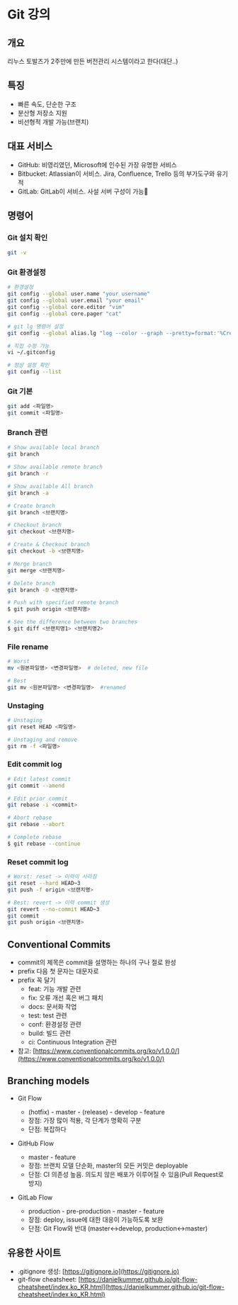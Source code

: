 # Git 강의

## 개요

리누스 토발즈가 2주만에 만든 버전관리 시스템이라고 한다(대단..)

## 특징

- 빠른 속도, 단순한 구조
- 분산형 저장소 지원
- 비선형적 개발 가능(브랜치)

## 대표 서비스

- GitHub: 비영리였던, Microsoft에 인수된 가장 유명한 서비스
- Bitbucket: Atlassian이 서비스. Jira, Confluence, Trello 등의 부가도구와 유기적
- GitLab: GitLab이 서비스. 사설 서버 구성이 가능

## 명령어

### Git 설치 확인

```bash
git -v
```

### Git 환경설정

```bash
# 환경설정
git config --global user.name "your username"
git config --global user.email "your email"
git config --global core.editor "vim"
git config --global core.pager "cat"

# git lg 명령어 설정
git config --global alias.lg "log --color --graph --pretty=format:'%Cred%h%Creset -%C(yellow)%d%Creset %s %Cgreen(%cr) %C(bold blue)<%an>%Creset' --abbrev-commit --"

# 직접 수정 가능
vi ~/.gitconfig

# 정상 설정 확인
git config --list
```

### Git 기본

```bash
git add <파일명>
git commit <파일명>
```

### Branch 관련

```bash
# Show available local branch
git branch

# Show available remote branch
git branch -r

# Show available All branch
git branch -a

# Create branch
git branch <브랜치명>

# Checkout branch
git checkout <브랜치명>

# Create & Checkout branch
git checkout -b <브랜치명>

# Merge branch
git merge <브랜치명>

# Delete branch
git branch -D <브랜치명>

# Push with specified remote branch
$ git push origin <브랜치명>

# See the difference between two branches
$ git diff <브랜치명1> <브랜치명2>
```

### File rename

```bash
# Worst
mv <원본파일명> <변경파일명>  # deleted, new file

# Best
git mv <원본파일명> <변경파일명>  #renamed
```

### Unstaging

```bash
# Unstaging
git reset HEAD <파일명>

# Unstaging and remove
git rm -f <파일명>
```

### Edit commit log

```bash
# Edit latest commit
git commit --amend

# Edit prior commit
git rebase -i <commit>

# Abort rebase
git rebase --abort

# Complete rebase
$ git rebase --continue
```

### Reset commit log

```bash
# Worst: reset -> 이력이 사라짐
git reset --hard HEAD~3
git push -f origin <브랜치명>

# Best: revert -> 이력 commit 생성
git revert --no-commit HEAD~3
git commit
git push origin <브랜치명>
```

## Conventional Commits

- commit의 제목은 commit을 설명하는 하나의 구나 절로 완성
- prefix 다음 첫 문자는 대문자로
- prefix 꼭 달기
  - feat: 기능 개발 관련
  - fix: 오류 개선 혹은 버그 패치
  - docs: 문서화 작업
  - test: test 관련
  - conf: 환경설정 관련
  - build: 빌드 관련
  - ci: Continuous Integration 관련
- 참고: [https://www.conventionalcommits.org/ko/v1.0.0/](https://www.conventionalcommits.org/ko/v1.0.0/)

## Branching models

- Git Flow
  - (hotfix) - master - (release) - develop - feature
  - 장점: 가장 많이 적용, 각 단계가 명확히 구분
  - 단점: 복잡하다

- GitHub Flow
  - master - feature
  - 장점: 브랜치 모델 단순화, master의 모든 커밋은 deployable
  - 단점: CI 의존성 높음. 의도치 않은 배포가 이루어질 수 있음(Pull Request로 방지)

- GitLab Flow
  - production - pre-production - master - feature
  - 장점: deploy, issue에 대한 대응이 가능하도록 보완
  - 단점: Git Flow와 반대 (master<->develop, production<->master)

## 유용한 사이트

- .gitignore 생성: [https://gitignore.io](https://gitignore.io)
- git-flow cheatsheet: [https://danielkummer.github.io/git-flow-cheatsheet/index.ko_KR.html](https://danielkummer.github.io/git-flow-cheatsheet/index.ko_KR.html)
